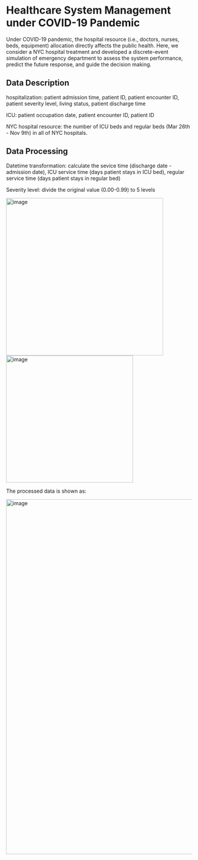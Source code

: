 # Healthcare System Management under COVID-19 Pandemic
Under COVID-19 pandemic, the hospital resource (i.e., doctors, nurses, beds, 
equipment) allocation directly affects the public health. Here, we consider a NYC hospital treatment and developed a discrete-event simulation of emergency department to assess the system performance, predict the future response, and guide the decision making. 

## Data Description
hospitalization: patient admission time, patient ID, patient encounter ID, patient severity level, living status, patient discharge time

ICU: patient occupation date, patient encounter ID, patient ID

NYC hospital resource: the number of ICU beds and regular beds (Mar 26th - Nov 9th) in all of NYC hospitals.

## Data Processing
Datetime transformation: calculate the sevice time (discharge date - admission date), ICU service time (days patient stays in ICU bed), regular service time (days patient stays in regular bed)

Severity level: divide the original value (0.00-0.99) to 5 levels

<img width="426" alt="image" src="https://user-images.githubusercontent.com/74312026/155050890-46353837-5b0a-4cd8-b03f-bafb14413112.png">

<img width="344" alt="image" src="https://user-images.githubusercontent.com/74312026/155051308-d3cf9e04-37e0-4203-8e93-06d574fb94de.png">

The processed data is shown as:

<img width="960" alt="image" src="https://user-images.githubusercontent.com/74312026/155051672-f317bd61-54e0-4f32-b47d-eac270b3f32f.png">



